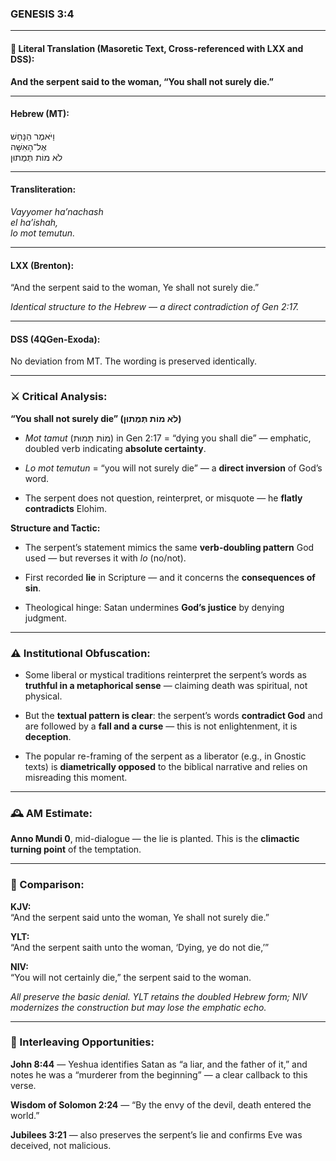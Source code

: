 ### **GENESIS 3:4**

---

#### 📜 Literal Translation (Masoretic Text, Cross-referenced with LXX and DSS):

**And the serpent said to the woman, “You shall not surely die.”**

---

#### Hebrew (MT):

וַיֹּאמֶר הַנָּחָשׁ  
אֶל־הָאִשָּׁה  
לֹא מוֹת תְּמֻתוּן

---

#### Transliteration:

_Vayyomer ha’nachash  
el ha’ishah,  
lo mot temutun._

---

#### LXX (Brenton):

“And the serpent said to the woman, Ye shall not surely die.”

_Identical structure to the Hebrew — a direct contradiction of Gen 2:17._

---

#### DSS (4QGen-Exoda):

No deviation from MT. The wording is preserved identically.

---

### ⚔️ Critical Analysis:

**“You shall not surely die” (לֹא מוֹת תְּמֻתוּן)**

- _Mot tamut_ (מוֹת תָּמוּת) in Gen 2:17 = “dying you shall die” — emphatic, doubled verb indicating **absolute certainty**.
    
- _Lo mot temutun_ = “you will not surely die” — a **direct inversion** of God’s word.
    
- The serpent does not question, reinterpret, or misquote — he **flatly contradicts** Elohim.
    

**Structure and Tactic:**

- The serpent’s statement mimics the same **verb-doubling pattern** God used — but reverses it with _lo_ (no/not).
    
- First recorded **lie** in Scripture — and it concerns the **consequences of sin**.
    
- Theological hinge: Satan undermines **God’s justice** by denying judgment.
    

---

### ⚠️ Institutional Obfuscation:

- Some liberal or mystical traditions reinterpret the serpent’s words as **truthful in a metaphorical sense** — claiming death was spiritual, not physical.
    
- But the **textual pattern is clear**: the serpent’s words **contradict God** and are followed by a **fall and a curse** — this is not enlightenment, it is **deception**.
    
- The popular re-framing of the serpent as a liberator (e.g., in Gnostic texts) is **diametrically opposed** to the biblical narrative and relies on misreading this moment.
    

---

### 🕰️ AM Estimate:

**Anno Mundi 0**, mid-dialogue — the lie is planted. This is the **climactic turning point** of the temptation.

---

### 📖 Comparison:

**KJV:**  
“And the serpent said unto the woman, Ye shall not surely die.”

**YLT:**  
“And the serpent saith unto the woman, ‘Dying, ye do not die,’”

**NIV:**  
“You will not certainly die,” the serpent said to the woman.

_All preserve the basic denial. YLT retains the doubled Hebrew form; NIV modernizes the construction but may lose the emphatic echo._

---

### 🔗 Interleaving Opportunities:

**John 8:44** — Yeshua identifies Satan as “a liar, and the father of it,” and notes he was a “murderer from the beginning” — a clear callback to this verse.

**Wisdom of Solomon 2:24** — “By the envy of the devil, death entered the world.”

**Jubilees 3:21** — also preserves the serpent’s lie and confirms Eve was deceived, not malicious.